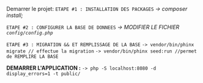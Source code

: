 Demarrer le projet:
`ETAPE #1 : INSTALLATION DES PACKAGES`
_-> composer install;_

`ETAPE #2 : CONFIGURER LA BASE DE DONNEES`
_-> MODIFIER LE FICHIER `config/config.php`_

`ETAPE #3 : MIGRATION && ET REMPLISSAGE DE LA BASE`
`-> vendor/bin/phinx migrate // effectue la migration`
`-> vendor/bin/phinx seed:run //permet de REMPLIRE LA BASE`


**DEMARRER L'APPLICATION :**
    `-> php -S localhost:8080 -d display_errors=1 -t public/`